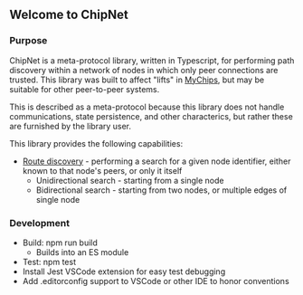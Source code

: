 ## Welcome to ChipNet

### Purpose

ChipNet is a meta-protocol library, written in Typescript, for performing path discovery within a network of nodes in which only peer connections are trusted.  This library was built to affect "lifts" in [MyChips](https://github.com/gotchoices/MyCHIPs), but may be suitable for other peer-to-peer systems.  

This is described as a meta-protocol because this library does not handle communications, state persistence, and other characterics, but rather these are furnished by the library user.

This library provides the following capabilities:

* [Route discovery](doc/discovery.md) - performing a search for a given node identifier, either known to that node's peers, or only it itself
    * Unidirectional search - starting from a single node
    * Bidirectional search - starting from two nodes, or multiple edges of single node

### Development

* Build: npm run build
	* Builds into an ES module
* Test: npm test
* Install Jest VSCode extension for easy test debugging
* Add .editorconfig support to VSCode or other IDE to honor conventions
